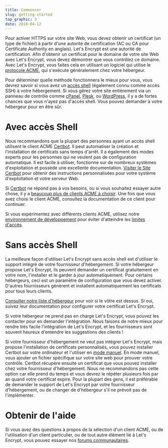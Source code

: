 ```yaml
---
title: Commencer
slug: getting-started
top_graphic: 3
date: 2018-04-12
---
```


Pour activer HTTPS sur votre site Web, vous devez obtenir un certificat (un type de fichier)
à partir d'une autorité de certification (AC ou CA pour Certificate Authority en anglais). Let's Encrypt est une autorité de certification. Afin d'obtenir un certificat pour le domaine de votre site Web avec Let's Encrypt, vous devez démontrer
que vous contrôlez ce domaine. Avec Let's Encrypt, vous faites cela en utilisant un logiciel qui utilise
le [protocole ACME](https://ietf-wg-acme.github.io/acme/), qui s'exécute généralement
chez votre hébergeur.

Pour déterminer quelle méthode fonctionnera le mieux pour vous, vous devrez savoir si
vous avez un [accès shell](https://en.wikipedia.org/wiki/Shell_account) (également connu
comme accès SSH) à votre hébergement. Si vous gérez votre site entièrement via un
panneau de contrôle comme [cPanel](https://cpanel.com/), [Plesk](https://www.plesk.com/), ou
[WordPress](https://wordpress.org/), il y a de fortes chances que vous n'ayez pas d'accès shell.
Vous pouvez demander à votre hébergeur pour en être sûr.

# Avec accès Shell

Nous recommandons que la plupart des personnes ayant un accès shell utilisent le client ACME
[Certbot]. Il peut automatiser la création et l'installation de certificats sans temps d'arrêt.
Il a également des modes experts pour les personnes qui ne veulent pas de configuration automatique. Il est facile à utiliser,
fonctionne sur de nombreux systèmes d'exploitation et possède une excellente documentation. [Visiter le
Site Certbot][Certbot] pour obtenir des instructions personnalisées pour votre système d'exploitation et votre serveur Web.

Si [Certbot] ne répond pas à vos besoins, ou si vous souhaitez essayer autre chose, il y a
[beaucoup plus de clients ACME à choisir](/fr/docs/client-options/). Une fois que vous avez choisi le client ACME, consultez la documentation de ce client pour continuer.

Si vous expérimentez avec différents clients ACME, utilisez notre
[environnement de développement](/fr/docs/staging-environment/) pour éviter d'atteindre les
[limites d'accès](/fr/docs/rate-limits/).

[Certbot]: https://certbot.eff.org/ "Certbot"

# Sans accès Shell

La meilleure façon d'utiliser Let's Encrypt sans accès shell est d'utiliser le support intégré
de votre fournisseur d'hébergement. Si votre hébergeur propose Let's Encrypt,
ils peuvent demander un certificat gratuitement en votre nom, l'installer et
le garder à jour automatiquement. Pour certains hébergeurs, ceci est un
paramètre de configuration que vous devez activer. D'autres fournisseurs génèrent et installent 
automatiquement les certificats pour tous leurs clients.

[Consulter notre liste d'hébergeur](https://community.letsencrypt.org/t/web-hosting-who-support-lets-encrypt/6920)
pour voir si le vôtre est dessus. Si oui, suivez leur documentation pour configurer votre
certificat Let's Encrypt.

Si votre hébergeur ne prend pas en charge Let's Encrypt, vous pouvez les contacter pour en
demander l'intégration. Nous faisons de notre mieux pour rendre très facile l'intégration de Let's Encrypt,
et les fournisseurs sont souvent heureux d'entendre les suggestions des clients !

Si votre fournisseur d'hébergement ne veut pas intégrer Let's Encrypt, mais
propose l'installation de certificats personnalisés, vous pouvez installer Certbot sur votre
ordinateur et l'utiliser en [mode manuel](https://certbot.eff.org/docs/using.html#manual).
En mode manuel, vous ajouter un fichier spécifique sur votre site web pour prouver votre
contrôle. Certbot récupère ensuite un certificat que vous pouvez installer chez votre
fournisseur d'hébergement. Nous ne recommandons pas cette option car elle prend du temps
et vous devrez le répéter plusieurs fois par an quand votre certificat
expire. Pour la plupart des gens, il est préférable de demander le support de Let's Encrypt par votre
fournisseur d'hébergement, ou de changer de d'hébergeur s'il ne prévoit pas de l'implémenter.

# Obtenir de l'aide

Si vous avez des questions à propos de la sélection d'un client ACME, ou de l'utilisation d'un client particulier, ou de tout autre élément lié à Let's Encrypt, vous pouvez essayer nos [forums communautaires](https://community.letsencrypt.org/).
